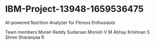 # IBM-Project-13948-1659536475
AI-powered Nutrition Analyzer for Fitness Enthusiasts

Team members
Murari Reddy Sudarsan 
Monish V M
Abhay Krishnan S
Shree Sharanyaa R
